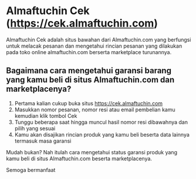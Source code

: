 # Almaftuchin Cek (https://cek.almaftuchin.com)
Almaftuchin Cek adalah situs bawahan dari Almaftuchin.com yang berfungsi untuk melacak pesanan dan mengetahui rincian pesanan yang dilakukan pada toko online almaftuchin.com berserta marketplace turunannya.

## Bagaimana cara mengetahui garansi barang yang kamu beli di situs Almaftuchin.com dan marketplacenya?

1. Pertama kalian cukup buka situs https://cek.almaftuchin.com
2. Masukkan nomor pesanan, nomor resi atau email pembelian kamu kemudian klik tombol Cek
3. Tunggu beberapa saat hingga muncul hasil nomor resi dibawahnya dan pilih yang sesuai
4. Kamu akan disajikan rincian produk yang kamu beli beserta data lainnya termasuk masa garansi

Mudah bukan? Nah itulah cara mengetahui status garansi produk yang kamu beli di situs Almaftuchin.com beserta marketplacenya.


Semoga bermanfaat
